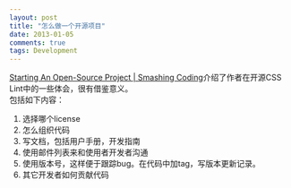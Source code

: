```yaml
---
layout: post
title: "怎么做一个开源项目"
date: 2013-01-05
comments: true
tags: Development
---
```

<a href="http://coding.smashingmagazine.com/2013/01/03/starting-open-source-project/">Starting An Open-Source Project | Smashing Coding</a>介绍了作者在开源CSS Lint中的一些体会，很有借鉴意义。<br />包括如下内容：<br /><ol><li>选择哪个license</li><li>怎么组织代码</li><li>写文档，包括用户手册，开发指南</li><li>使用邮件列表来和使用者开发者沟通</li><li>使用版本号，这样便于跟踪bug。在代码中加tag，写版本更新记录。</li><li>其它开发者如何贡献代码</li></ol>